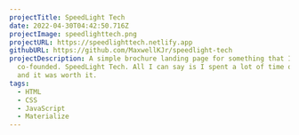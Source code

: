 ```yaml
---
projectTitle: SpeedLight Tech
date: 2022-04-30T04:42:50.716Z
projectImage: speedlighttech.png
projectURL: https://speedlighttech.netlify.app
githubURL: https://github.com/MaxwellKJr/speedlight-tech
projectDescription: A simple brochure landing page for something that I
  co-founded. SpeedLight Tech. All I can say is I spent a lot of time on this
  and it was worth it.
tags:
  - HTML
  - CSS
  - JavaScript
  - Materialize
---
```

